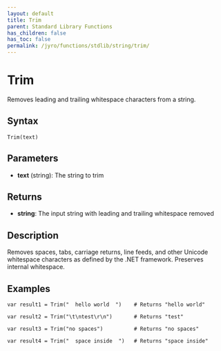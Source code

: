 ```yaml
---
layout: default
title: Trim
parent: Standard Library Functions
has_children: false
has_toc: false
permalink: /jyro/functions/stdlib/string/trim/
---
```


# Trim

Removes leading and trailing whitespace characters from a string.

## Syntax

```jyro
Trim(text)
```

## Parameters

- **text** (string): The string to trim

## Returns

- **string**: The input string with leading and trailing whitespace removed

## Description

Removes spaces, tabs, carriage returns, line feeds, and other Unicode whitespace characters as defined by the .NET framework. Preserves internal whitespace.

## Examples

```jyro
var result1 = Trim("  hello world  ")    # Returns "hello world"
```

```jyro
var result2 = Trim("\t\ntest\r\n")       # Returns "test"
```

```jyro
var result3 = Trim("no spaces")          # Returns "no spaces"
```

```jyro
var result4 = Trim("  space inside  ")   # Returns "space inside"
```